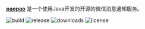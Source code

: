 ##
**[paopao](https://paopao.godfunc.fun)** 是一个使用Java开发的开源的微信消息通知服务。

![build](https://github.com/Godfunc/paopao/workflows/build/badge.svg)
![release](https://img.shields.io/github/release/Godfunc/paopao.svg)
![downloads](https://img.shields.io/github/downloads/Godfunc/paopao/total.svg)
![license](https://img.shields.io/github/license/Godfunc/paopao)